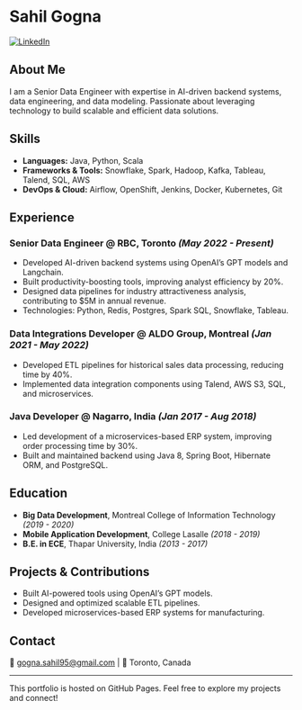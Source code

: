 # Sahil Gogna

[![LinkedIn](https://img.shields.io/badge/LinkedIn-Profile-blue)](https://linkedin.com/in/gognasahil)

## About Me
I am a Senior Data Engineer with expertise in AI-driven backend systems, data engineering, and data modeling. Passionate about leveraging technology to build scalable and efficient data solutions.

## Skills
- **Languages:** Java, Python, Scala
- **Frameworks & Tools:** Snowflake, Spark, Hadoop, Kafka, Tableau, Talend, SQL, AWS
- **DevOps & Cloud:** Airflow, OpenShift, Jenkins, Docker, Kubernetes, Git

## Experience

### **Senior Data Engineer** @ RBC, Toronto *(May 2022 - Present)*
- Developed AI-driven backend systems using OpenAI’s GPT models and Langchain.
- Built productivity-boosting tools, improving analyst efficiency by 20%.
- Designed data pipelines for industry attractiveness analysis, contributing to $5M in annual revenue.
- Technologies: Python, Redis, Postgres, Spark SQL, Snowflake, Tableau.

### **Data Integrations Developer** @ ALDO Group, Montreal *(Jan 2021 - May 2022)*
- Developed ETL pipelines for historical sales data processing, reducing time by 40%.
- Implemented data integration components using Talend, AWS S3, SQL, and microservices.

### **Java Developer** @ Nagarro, India *(Jan 2017 - Aug 2018)*
- Led development of a microservices-based ERP system, improving order processing time by 30%.
- Built and maintained backend using Java 8, Spring Boot, Hibernate ORM, and PostgreSQL.

## Education
- **Big Data Development**, Montreal College of Information Technology *(2019 - 2020)*
- **Mobile Application Development**, College Lasalle *(2018 - 2019)*
- **B.E. in ECE**, Thapar University, India *(2013 - 2017)*

## Projects & Contributions
- Built AI-powered tools using OpenAI’s GPT models.
- Designed and optimized scalable ETL pipelines.
- Developed microservices-based ERP systems for manufacturing.

## Contact
📧 gogna.sahil95@gmail.com | 📍 Toronto, Canada

---
This portfolio is hosted on GitHub Pages. Feel free to explore my projects and connect!
